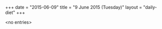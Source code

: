 +++
date = "2015-06-09"
title = "9 June 2015 (Tuesday)"
layout = "daily-diet"
+++


\<no entries\>

